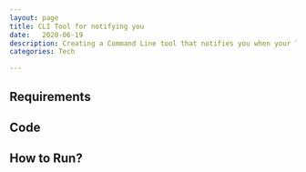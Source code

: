 ```yaml
---
layout: page
title: CLI Tool for notifying you
date:   2020-06-19
description: Creating a Command Line tool that notifies you when your long runs complete.
categories: Tech

---
```


## Requirements

## Code

## How to Run?
